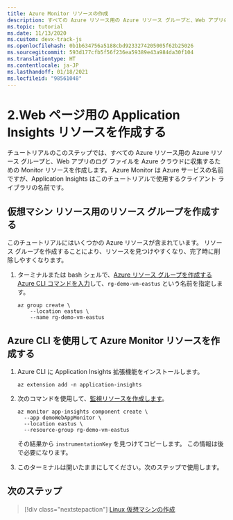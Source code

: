 ```yaml
---
title: Azure Monitor リソースの作成
description: すべての Azure リソース用の Azure リソース グループと、Web アプリのログ ファイルを Azure クラウドに収集するための Monitor リソースを作成します。 Azure Monitor は Azure サービスの名前ですが、Application Insights はこのチュートリアルで使用するクライアント ライブラリの名前です。
ms.topic: tutorial
ms.date: 11/13/2020
ms.custom: devx-track-js
ms.openlocfilehash: 0b1b634756a5188cbd9233274205005f62b25026
ms.sourcegitcommit: 593d177cfb5f56f236ea59389e43a984da30f104
ms.translationtype: HT
ms.contentlocale: ja-JP
ms.lasthandoff: 01/18/2021
ms.locfileid: "98561048"
---
```

# <a name="2-create-application-insights-resource-for-web-pages"></a>2.Web ページ用の Application Insights リソースを作成する

チュートリアルのこのステップでは、すべての Azure リソース用の Azure リソース グループと、Web アプリのログ ファイルを Azure クラウドに収集するための Monitor リソースを作成します。 Azure Monitor は Azure サービスの名前ですが、Application Insights はこのチュートリアルで使用するクライアント ライブラリの名前です。 

## <a name="create-a-resource-group-for-your-virtual-machine-resources"></a>仮想マシン リソース用のリソース グループを作成する

このチュートリアルにはいくつかの Azure リソースが含まれています。 リソース グループを作成することにより、リソースを見つけやすくなり、完了時に削除しやすくなります。

1. ターミナルまたは bash シェルで、[Azure リソース グループを作成する Azure CLI コマンドを入力](/cli/azure/group#az_group_create)して、`rg-demo-vm-eastus` という名前を指定します。

    ```azurecli
    az group create \
        --location eastus \
        --name rg-demo-vm-eastus 
    ```

## <a name="create-azure-monitor-resource-with-azure-cli"></a>Azure CLI を使用して Azure Monitor リソースを作成する

1. Azure CLI に Application Insights 拡張機能をインストールします。

    ```azurecli
    az extension add -n application-insights
    ```

1. 次のコマンドを使用して、[監視リソースを作成します](/cli/azure/ext/application-insights/monitor/app-insights/component#ext_application_insights_az_monitor_app_insights_component_create)。


    ```azurecli
    az monitor app-insights component create \
      --app demoWebAppMonitor \
      --location eastus \
      --resource-group rg-demo-vm-eastus
    ```

    その結果から `instrumentationKey` を見つけてコピーします。 この情報は後で必要になります。 

1. このターミナルは開いたままにしてください。次のステップで使用します。

## <a name="next-step"></a>次のステップ

> [!div class="nextstepaction"]
> [Linux 仮想マシンの作成](create-linux-virtual-machine-azure-cli.md) 
